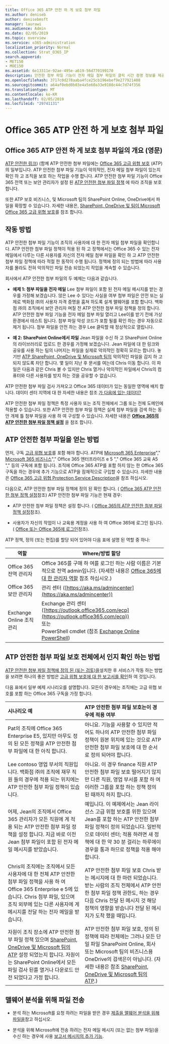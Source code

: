 ```yaml
---
title: Office 365 ATP 안전 하 게 보호 첨부 파일
ms.author: deniseb
author: denisebmsft
manager: laurawi
ms.audience: Admin
ms.date: 02/05/2019
ms.topic: overview
ms.service: o365-administration
localization_priority: Normal
ms.collection: Strat_O365_IP
search.appverid:
- MET150
- MOE150
ms.assetid: 6e13311e-92ae-495e-a619-56d770199170
description: 안전한 첨부 파일 기능이 전자 메일 첨부 파일의 클릭 시간 증명 정보를 제공 합니다. 조직 파일 악의적인 사용자 로부터 보호 하기 위해 사용 하 여 안전한 첨부 파일 보내기 또는 전자 메일을 받을 합니다.
ms.openlocfilehash: 3717c0d278aaba4fce25cb196ebef9e277921408
ms.sourcegitcommit: a64af0ebd0b03e4a5e60a33e9108c44c7d74f356
ms.translationtype: MT
ms.contentlocale: ko-KR
ms.lasthandoff: 02/05/2019
ms.locfileid: "29741131"
---
```

# <a name="office-365-atp-safe-attachments"></a>Office 365 ATP 안전 하 게 보호 첨부 파일

## <a name="overview-of-office-365-atp-safe-attachments"></a>Office 365 ATP 안전 하 게 보호 첨부 파일의 개요 (영문)

[ATP 안전한 링크](atp-safe-links.md)) (함께 ATP 안전한 첨부 파일에는 [Office 365 고급 위협 보호](office-365-atp.md) (ATP)의 일부입니다. ATP 안전한 첨부 파일 기능이 악의적인, 전자 메일 첨부 파일이 있는지 확인 하 고 조직을 보호 하는 작업을 수행 합니다. ATP 안전한 첨부 파일 기능이 Office 365 전역 또는 보안 관리자가 설정 된 [ATP 안전한 첨부 파일 정책](set-up-atp-safe-attachments-policies.md) 에 따라 조직을 보호 합니다. 
  
또한 ATP 보호 비즈니스, 및 Microsoft 팀의 SharePoint Online, OneDrive에서 파일을 확장할 수 있습니다. 자세한 내용은, [SharePoint, OneDrive 및 팀이 Microsoft Office 365 고급 위협 보호](atp-for-spo-odb-and-teams.md)를 참조 합니다.
       
## <a name="how-it-works"></a>작동 방법

ATP 안전한 첨부 파일 기능이 조직의 사용자에 대 한 전자 메일 첨부 파일을 확인합니다. ATP 안전한 첨부 파일 정책이 적용 된 하 고 정책에서는 Office 365 수 있는 전자 메일에서 다루는 다른 사용자를 자신의 전자 메일 첨부 파일을 확인 하 고 ATP 안전한 첨부 파일 정책에 따라 적절 한 동작이 수행 됩니다. 정책에 정의 되는 방법에 따라 사용자를 몰라도 전혀 악의적인 파일 전송 되었는지 작업을 계속할 수 있습니다.
  
회사에서 ATP 안전한 첨부 파일의 두 예제는 다음과 같습니다.
  
- **예제 1: 첨부 파일을 전자 메일** Lee 첨부 파일이 포함 된 전자 메일 메시지를 받는 경우를 가정해 보겠습니다. 않은 Lee 수 있다는 사실을 여부 첨부 파일은 안전 또는 실제로 백화점 ㈜의 사용자 자격 증명을 훔쳐 하도록 설계 맬웨어를 포함 합니다. 백화점 ㈜의 조직에서 보안 관리자 며칠 전 ATP 안전한 첨부 파일 정책을 정의 합니다. ATP 안전한 첨부 파일 기능을 전자 메일 첨부 파일 열리고 Lee이를 받기 전에 가상 환경에서 테스트 됩니다. 첨부 파일 악성 코드가 포함 될를 확인 하는 경우 자동으로 제거 됩니다. 첨부 파일을 안전 하는 경우 Lee 클릭할 때 정상적으로 열립니다. 
    
- **예 2: SharePoint Online에서 파일** Jean 파일을 수신 하 고 SharePoint Online의 라이브러리로 업로드 한 경우를 가정해 보겠습니다. Jean 파일에 대 한 링크와 공유를 사용 하는 팀의 나머지는 파일을 실제로 악의적인 정확히 모르는 합니다. 놓기만 [ATP SharePoint, OneDrive 및 Microsoft 팀의](atp-for-spo-odb-and-teams.md) 악의적인 파일을 감지 하 고 되지 않도록 차단 합니다. 몇 일이 지난 후 문서를 여는데 Chris 이동 합니다. 이 파일은 다음과 같은 Chris 볼 수 있지만 Chris 열거나 악의적인 파일에서 Chris의 컴퓨터와 다른 사용자를 방지 하는 것을 공유할 수 없습니다. 
    
ATP 안전한 첨부 파일 검사 가져오고 Office 365 데이터가 있는 동일한 영역에 배치 합니다. 데이터 센터 지역에 대 한 자세한 내용은 참조 [가 다음에 있는 데이터?](https://products.office.com/where-is-your-data-located?geo=All) 

ATP 안전한 첨부 파일 정책은 특정 사용자 또는 조직 전체에서 그룹 또는 전체 도메인에 적용할 수 있습니다. 또한 ATP 안전한 첨부 파일 정책은 실제 첨부 파일을 검색 하는 동안 개체 틀 첨부 파일을 사용 하 여 구성할 수 있습니다. 자세한 내용은 **[Office 365의 ATP 안전한 첨부 파일 정책 설정](set-up-atp-safe-attachments-policies.md)** 을 참조 합니다. 
  
## <a name="how-to-get-atp-safe-attachments"></a>ATP 안전한 첨부 파일을 얻는 방법

먼저, 구독 [고급 위협 보호](office-365-atp.md)를 포함 해야 합니다. ATP에 [Microsoft 365 Enterprise](https://www.microsoft.com/microsoft-365/enterprise/home)"," [Microsoft 365 비즈니스](https://www.microsoft.com/microsoft-365/business)"," Office 365 엔터프라이즈 e 5 "," Office 365 교육 A5 "," 등의 구독에 포함 됩니다. 조직에 Office 365 ATP를 포함 하지 않는 한 Office 365 구독을 하는 경우에 추가 기능으로 ATP을 잠재적으로 구입할 수 있습니다. 자세한 내용은 [Office 365 고급 위협 Protection Service Description](https://docs.microsoft.com/office365/servicedescriptions/office-365-advanced-threat-protection-service-description)을 참조 하십시오. 

다음으로, ATP 안전한 첨부 파일 정책에 정의 된 확인 합니다. ( [Office 365 ATP 안전한 첨부 정책 설정](set-up-atp-safe-attachments-policies.md)참조) ATP 안전한 첨부 파일 기능은 현재 경우:
  
- ATP 안전한 첨부 파일 정책은 설정 합니다. ( [Office 365의 ATP 안전한 첨부 파일 정책 설정](set-up-atp-safe-attachments-policies.md)참조).
    
- 사용자가 자신의 작업이 나 교육용 계정을 사용 하 여 Office 365에 로그인 됩니다. ( [Office 또는 Office 365에 로그인](https://support.office.com/article/b9582171-fd1f-4284-9846-bdd72bb28426)참조).

ATP 정책, 정의 (또는 편집)를 할당 되어 있어야 다음 표에 설명 된 역할 중 하나:

|역할  |Where/방법 할당  |
|---------|---------|
|Office 365 전역 관리자 |Office 365를 구매 하 여를 로그인 하는 사람 이름은 기본적으로 전역 admin입니다. (자세한 내용은 [Office 365에 대 한 관리자 역할](https://docs.microsoft.com/office365/admin/add-users/about-admin-roles) 참조 하십시오.)         |
|Office 365 보안 관리자 |관리 센터 ([https://aka.ms/admincenter](https://aka.ms/admincenter))|
|Exchange Online 조직 관리 |Exchange 관리 센터 ([https://outlook.office365.com/ecp](https://outlook.office365.com/ecp)) <br>또는 <br>  PowerShell cmdlet (참조 [Exchange Online PowerShell](https://docs.microsoft.com/powershell/exchange/exchange-online/exchange-online-powershell?view=exchange-ps)) |
    
## <a name="how-to-know-if-atp-safe-attachments-protection-is-in-place"></a>ATP 안전한 첨부 파일 보호 전체에서 인지 확인 하는 방법

[ATP 안전한 첨부 파일 정책에 정의 된 (또는 검토)을](set-up-atp-safe-attachments-policies.md)설치한 후 서비스가 작동 하는 방법을 보려면 하나의 좋은 방법은 [고급 위협 보호에 대 한 보고서를 확인](view-reports-for-atp.md)하 여 것입니다.
  
다음 표에서 일부 예제 시나리오를 설명합니다. 모든이 경우에는 조직에는 고급 위협 보호를 포함 하는 Office 365 구독을 가정 합니다.
  
|**시나리오 예**|**ATP 안전한 첨부 파일 보호는이 경우에 적용 여부**|
|:-----|:-----|
|Pat의 조직에 Office 365 Enterprise E5, 있지만 아무도 정의 된 모든 정책을 ATP 안전한 첨부 파일에 대 한 아직 합니다.  <br/> |아니요. 기능을 사용할 수 있지만 적어도 하나의 ATP 안전한 첨부 파일 정책이 원본 위치에 있는 것으로 ATP 안전한 첨부 파일 보호에 대 한 순서로 정의 되어야 합니다.  <br/> |
|Lee contoso 영업 부서의 직원입니다. 백화점 ㈜의 조직에 재무 직원 들의 경우에 적용 되는 위치에는 ATP 안전한 첨부 파일 정책이 있습니다.  <br/> |아니요. 이 경우 finance 직원 ATP 안전한 첨부 파일 보호 떨어지기 않지만 다른 직원, 영업 부서를 포함 하 여 이러한 그룹을 포함 하는 정책 정의 된 때까지 하지 합니다.  <br/> |
|어제, Jean의 조직에서 Office 365 관리자가 모든 직원에 게 적용 되는 ATP 안전한 첨부 파일 정책을 설정 합니다. 지금 바로 이전 Jean 첨부 파일이 포함 된 전자 메일 메시지를 받았습니다.  <br/> |예입니다. 이 예제에서는 Jean 라이선스 고급 위협 보호를 위한 있으며 Jean를 포함 하는 ATP 안전한 첨부 파일 정책이 정의 되었습니다. 일반적으로 데이터 센터; 적용 하려면 새 정책에 대 한 약 30 분 걸리는 하루에이 경우을 통과 하므로 정책을 적용 해야 합니다.  <br/> |
|Chris의 조직에는 조직에서 모든 사용자에 대 한 전체 ATP 안전한 첨부 파일 정책을 사용 하 여 Office 365 Enterprise e 5에 있습니다. Chris 첨부 파일, 있으며 조직 외부에 있는 다른 사용자에 게 메시지를 전달 하는 전자 메일을 받습니다.  <br/> |ATP 안전한 첨부 파일 보호 Chris 받는 메시지에 대 한 마련 되었습니다. 받는 사람의 조직 전체에서 ATP 안전한 첨부 파일 정책 권한도, 하는 경우 다음 Chris 전달 된 메시지 것 해당 정책의 영향을 받습니다 전달 된 메시지가 도착 했을 때입니다.  <br/> |
|자원이 조직 장소에 ATP 안전한 첨부 파일 정책 있으며 [SharePoint, OneDrive 및 Microsoft 팀의 ATP](atp-for-spo-odb-and-teams.md) 설정 되었는지 합니다. 자원이는 SharePoint Online에서 모든 파일 검사 된를 열거나 다운로드 안전 되었다고 가정 합니다.<br/> |ATP 안전한 첨부 파일 보호, 정의 된 정책에 따라 전체에는 그러나 모든 단일 파일 SharePoint Online, 회사 또는 Microsoft 팀의 비즈니스용 OneDrive의 검색은이 아닙니다. (자세한 내용은 참조 [SharePoint, OneDrive 및 Microsoft 팀의 ATP](atp-for-spo-odb-and-teams.md).)<br/> |
   
## <a name="submitting-files-for-malware-analysis"></a>맬웨어 분석을 위해 파일 전송

- 분석 하는 Microsoft를 요청 하려는 파일을 받은 경우 [제출을 맬웨어 분석을 위해 파일을](https://aka.ms/wdsi/submit)참고 하십시오.

- 분석을 위해 Microsoft에 전송 하려는 전자 메일 메시지 (또는 없는 첨부 파일)을 수신 하는 경우에 사용 [보고서 메시지의 추가 기능](enable-the-report-message-add-in.md).
  
